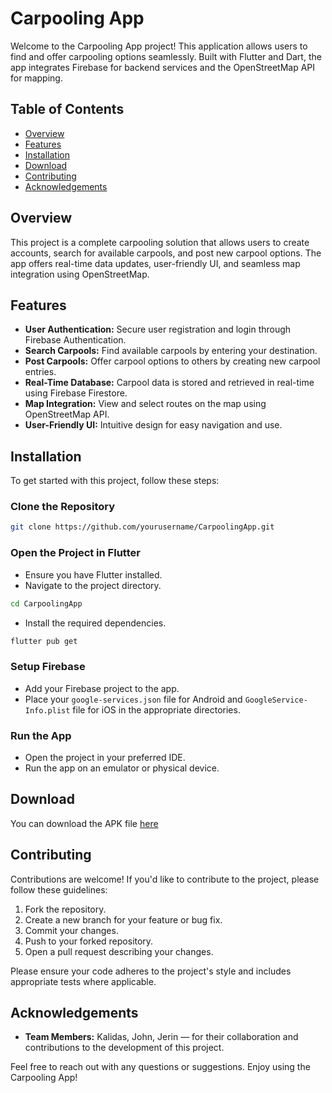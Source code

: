 # Carpooling App

Welcome to the Carpooling App project! This application allows users to find and offer carpooling options seamlessly. Built with Flutter and Dart, the app integrates Firebase for backend services and the OpenStreetMap API for mapping.

## Table of Contents
- [Overview](#overview)
- [Features](#features)
- [Installation](#installation)
- [Download](#download)
- [Contributing](#contributing)
- [Acknowledgements](#acknowledgements)

## Overview
This project is a complete carpooling solution that allows users to create accounts, search for available carpools, and post new carpool options. The app offers real-time data updates, user-friendly UI, and seamless map integration using OpenStreetMap.

## Features
- **User Authentication:** Secure user registration and login through Firebase Authentication.
- **Search Carpools:** Find available carpools by entering your destination.
- **Post Carpools:** Offer carpool options to others by creating new carpool entries.
- **Real-Time Database:** Carpool data is stored and retrieved in real-time using Firebase Firestore.
- **Map Integration:** View and select routes on the map using OpenStreetMap API.
- **User-Friendly UI:** Intuitive design for easy navigation and use.

## Installation
To get started with this project, follow these steps:

### Clone the Repository
```bash
git clone https://github.com/yourusername/CarpoolingApp.git
```

### Open the Project in Flutter
- Ensure you have Flutter installed.
- Navigate to the project directory.
```bash
cd CarpoolingApp
```
- Install the required dependencies.
```bash
flutter pub get
```
### Setup Firebase
- Add your Firebase project to the app.
- Place your `google-services.json` file for Android and `GoogleService-Info.plist` file for iOS in the appropriate directories.

### Run the App
- Open the project in your preferred IDE.
- Run the app on an emulator or physical device.


## Download
You can download the APK file [here]()

## Contributing
Contributions are welcome! If you'd like to contribute to the project, please follow these guidelines:

1. Fork the repository.
2. Create a new branch for your feature or bug fix.
3. Commit your changes.
4. Push to your forked repository.
5. Open a pull request describing your changes.

Please ensure your code adheres to the project's style and includes appropriate tests where applicable.

## Acknowledgements
- **Team Members:** Kalidas, John, Jerin — for their collaboration and contributions to the development of this project.


Feel free to reach out with any questions or suggestions. Enjoy using the Carpooling App!
